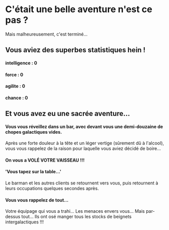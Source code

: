 # C'était une belle aventure n'est ce pas ?
    
Mais malheureusement, c'est terminé...
## Vous aviez des superbes statistiques hein ! 
#### intelligence : 0
#### force : 0
#### agilite : 0
#### chance : 0
## Et vous avez eu une sacrée aventure...
#### Vous vous réveillez dans un bar, avec devant vous une demi-douzaine de chopes galactiques vides.
Après une forte douleur à la tête et un léger vertige (sûrement dû à l'alcool), vous vous rappelez de la raison pour laquelle vous aviez décidé de boire…
#### On vous a VOLÉ VOTRE VAISSEAU !!!
#### 'Vous tapez sur la table…'
Le barman et les autres clients se retournent vers vous, puis retournent à leurs occupations quelques secondes après.
#### Vous vous rappelez de tout...
Votre équipage qui vous a trahi...
Les menaces envers vous...
Mais par-dessus tout...
Ils ont osé manger tous les stocks de beignets intergalactiques !!!
